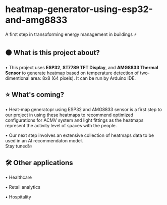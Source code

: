 # heatmap-generator-using-esp32-and-amg8833
A first step in transoforming energy management in buildings ⚡

## 🟠 What is this project about?
• This project uses **ESP32**, **ST7789 TFT Display**, and **AMG8833 Thermal Sensor** to generate heatmap based on temperature detection of two-dimentional area: 8x8 (64 pixels). It can be run by Arduino IDE.

## ⭐ What's coming?
• Heat-map generatopr using ESP32 and AMG8833 sensor is a first step to our project in using these heatmaps to recommend optimized configurations for ACMV system and light fittings as the heatmaps represent the activity level of spaces with the people.  
  
• Our next step involves an extensive collection of heatmaps data to be used in an AI recommendaton model.  
Stay tuned!🔥

## 🛠️ Other applications
• Healthcare  
  
• Retail analytics  
  
• Hospitality 
